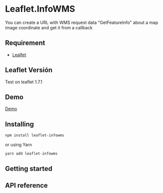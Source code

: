 # Leaflet.InfoWMS

You can create a URL with WMS request data "GetFeatureInfo" about a map image coordinate and get it from a callback
## Requirement

* [Lealfet](https://leafletjs.com/)

## Leaflet Versión

Test on leaflet 1.7.1

## Demo

[Demo](https://luisbello30.github.io/Leaflet.InfoWMS)

## Installing

```bash
npm install leaflet-infowms
```

or using Yarn

```bash
yarn add leaflet-infowms
```

## Getting started

## API reference

